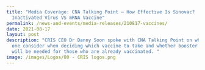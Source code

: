 ```yaml
---
title: "Media Coverage: CNA Talking Point – How Effective Is Sinovac?
  Inactivated Virus VS mRNA Vaccine"
permalink: /news-and-events/media-releases/210817-vaccines/
date: 2021-08-17
layout: post
description: "CRIS CEO Dr Danny Soon spoke with CNA Talking Point on what should
  one consider when deciding which vaccine to take and whether booster shots
  will be needed for those who are already vaccinated. "
image: /images/Logos/00 - CRIS logos.png
---
```

